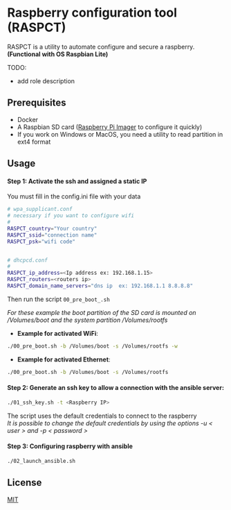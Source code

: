 # Raspberry configuration tool (RASPCT)

RASPCT is a utility to automate configure and secure a raspberry.  
**(Functional with OS Raspbian Lite)**

TODO: 
   * add role description 
## Prerequisites

 * Docker
 * A Raspbian SD card ([Raspberry Pi Imager](https://www.raspberrypi.org/downloads/) to configure it quickly)
 * If you work on Windows or MacOS, you need a utility to read partition in ext4 format 

## Usage

#### Step 1: Activate the ssh and assigned a static IP

You must fill in the config.ini file with your data
```bash
# wpa_supplicant.conf
# necessary if you want to configure wifi
#
RASPCT_country="Your country"
RASPCT_ssid="connection name"
RASPCT_psk="wifi code"


# dhcpcd.conf
#
RASPCT_ip_address=<Ip address ex: 192.168.1.15>
RASPCT_routers=<routers ip>
RASPCT_domain_name_servers="dns ip  ex: 192.168.1.1 8.8.8.8"
```

Then run the script `00_pre_boot_.sh`  
  
    
*For these example the boot partition of the SD card is mounted on /Volumes/boot and the system partition /Volumes/rootfs*
* __Example for activated WiFi__: 
``` bash
./00_pre_boot.sh -b /Volumes/boot -s /Volumes/rootfs -w 
```
* __Example for activated Ethernet__:
``` bash
./00_pre_boot.sh -b /Volumes/boot -s /Volumes/rootfs 
```


#### Step 2: Generate an ssh key to allow a connection with the ansible server:
```bash
./01_ssh_key.sh -t <Raspberry IP>
```
The script uses the default credentials to connect to the raspberry  
*It is possible to change the  default credentials by using the options -u < user > and -p < password >*

#### Step 3: Configuring raspberry with ansible


```bash
./02_launch_ansible.sh
```



## License
[MIT](https://choosealicense.com/licenses/mit/)
